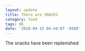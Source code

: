 ```yaml
---
layout: update
title: There are SNACKS
category: food
tags: OK
date: '2018-04-15 04:44:07 -0500'
---
```


The snacks have been replenished
